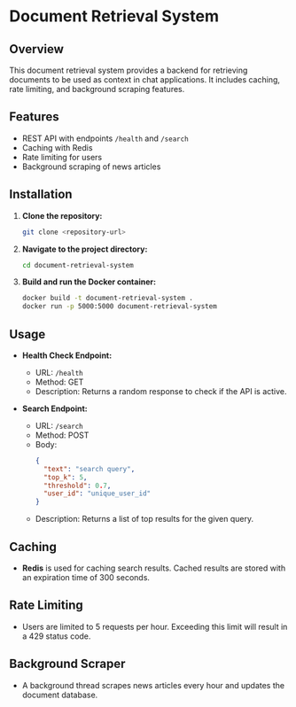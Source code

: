 # Document Retrieval System

## Overview
This document retrieval system provides a backend for retrieving documents to be used as context in chat applications. It includes caching, rate limiting, and background scraping features.

## Features
- REST API with endpoints `/health` and `/search`
- Caching with Redis
- Rate limiting for users
- Background scraping of news articles

## Installation

1. **Clone the repository:**
   ```bash
   git clone <repository-url>
   ```

2. **Navigate to the project directory:**
   ```bash
   cd document-retrieval-system
   ```

3. **Build and run the Docker container:**
   ```bash
   docker build -t document-retrieval-system .
   docker run -p 5000:5000 document-retrieval-system
   ```

## Usage

- **Health Check Endpoint:**
  - URL: `/health`
  - Method: GET
  - Description: Returns a random response to check if the API is active.

- **Search Endpoint:**
  - URL: `/search`
  - Method: POST
  - Body:
    ```json
    {
      "text": "search query",
      "top_k": 5,
      "threshold": 0.7,
      "user_id": "unique_user_id"
    }
    ```
  - Description: Returns a list of top results for the given query.

## Caching
- **Redis** is used for caching search results. Cached results are stored with an expiration time of 300 seconds.

## Rate Limiting
- Users are limited to 5 requests per hour. Exceeding this limit will result in a 429 status code.

## Background Scraper
- A background thread scrapes news articles every hour and updates the document database.

